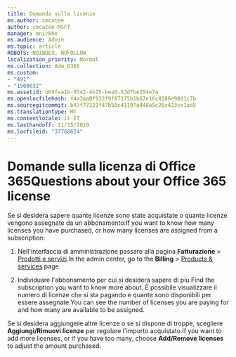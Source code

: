 ```yaml
---
title: Domanda sulle licenze
ms.author: cmcatee
author: cmcatee-MSFT
manager: mnirkhe
ms.audience: Admin
ms.topic: article
ROBOTS: NOINDEX, NOFOLLOW
localization_priority: Normal
ms.collection: Adm_O365
ms.custom:
- "491"
- "1500032"
ms.assetid: b69fea1b-0542-4b75-bea0-53d7be294e7a
ms.openlocfilehash: f4a3aa0f932f9f87175b1b67e16c8186e90d1c7b
ms.sourcegitcommit: b43f77221f47b50c41197a448a9c26c423ce1ad5
ms.translationtype: MT
ms.contentlocale: it-IT
ms.lasthandoff: 11/15/2019
ms.locfileid: "37768624"
---
```

# <a name="questions-about-your-office-365-license"></a><span data-ttu-id="3f94e-102">Domande sulla licenza di Office 365</span><span class="sxs-lookup"><span data-stu-id="3f94e-102">Questions about your Office 365 license</span></span>

<span data-ttu-id="3f94e-103">Se si desidera sapere quante licenze sono state acquistate o quante licenze vengono assegnate da un abbonamento:</span><span class="sxs-lookup"><span data-stu-id="3f94e-103">If you want to know how many licenses you have purchased, or how many licenses are assigned from a subscription:</span></span>
  
1. <span data-ttu-id="3f94e-104">Nell'interfaccia di amministrazione passare alla pagina **Fatturazione** \> [Prodotti e servizi](https://go.microsoft.com/fwlink/p/?linkid=842054).</span><span class="sxs-lookup"><span data-stu-id="3f94e-104">In the admin center, go to the **Billing** \> [Products & services](https://go.microsoft.com/fwlink/p/?linkid=842054) page.</span></span>

2. <span data-ttu-id="3f94e-105">Individuare l'abbonamento per cui si desidera sapere di più.</span><span class="sxs-lookup"><span data-stu-id="3f94e-105">Find the subscription you want to know more about.</span></span> <span data-ttu-id="3f94e-106">È possibile visualizzare il numero di licenze che si sta pagando e quante sono disponibili per essere assegnate.</span><span class="sxs-lookup"><span data-stu-id="3f94e-106">You can see the number of licenses you are paying for and how many are available to be assigned.</span></span>

<span data-ttu-id="3f94e-107">Se si desidera aggiungere altre licenze o se si dispone di troppe, scegliere **Aggiungi/Rimuovi licenze** per regolare l'importo acquistato.</span><span class="sxs-lookup"><span data-stu-id="3f94e-107">If you want to add more licenses, or if you have too many, choose **Add/Remove licenses** to adjust the amount purchased.</span></span>